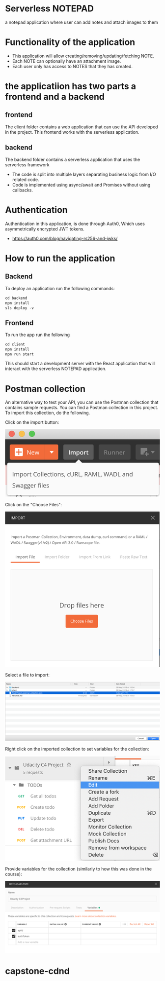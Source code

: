 # Serverless NOTEPAD

a notepad application where user can add notes and attach images to them

# Functionality of the application

* This application will allow creating/removing/updating/fetching NOTE. 
* Each NOTE can optionally have an attachment image. 
* Each user only has access to NOTES that they has created.

# the applicatiion has two parts a frontend and a backend 

## frontend

The client folder contains a web application that can use the API developed in the project. This frontend works with the serverless application.

## backend

The backend folder contains a serverless application that uses the serverless framework

* The code is split into multiple layers separating business logic from I/O related code.
* Code is implemented using async/await and Promises without using callbacks.

# Authentication
Authentication in this application, is done through Auth0, Which uses asymmetrically encrypted JWT tokens.

* https://auth0.com/blog/navigating-rs256-and-jwks/

# How to run the application

## Backend

To deploy an application run the following commands:

```
cd backend
npm install
sls deploy -v
```

## Frontend

To run the app run the following
```
cd client
npm install
npm run start
```

This should start a development server with the React application that will interact with the serverless NOTEPAD application.

# Postman collection

An alternative way to test your API, you can use the Postman collection that contains sample requests. You can find a Postman collection in this project. To import this collection, do the following.

Click on the import button:

![Alt text](images/import-collection-1.png?raw=true "Image 1")


Click on the "Choose Files":

![Alt text](images/import-collection-2.png?raw=true "Image 2")


Select a file to import:

![Alt text](images/import-collection-3.png?raw=true "Image 3")


Right click on the imported collection to set variables for the collection:

![Alt text](images/import-collection-4.png?raw=true "Image 4")

Provide variables for the collection (similarly to how this was done in the course):

![Alt text](images/import-collection-5.png?raw=true "Image 5")
# capstone-cdnd
